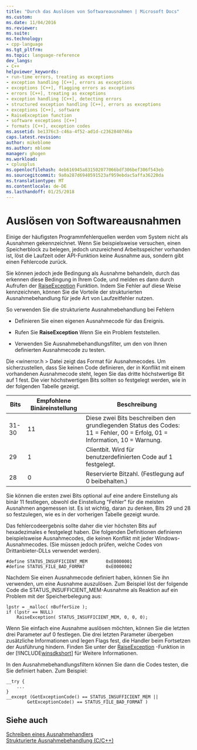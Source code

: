 ```yaml
---
title: "Durch das Auslösen von Softwareausnahmen | Microsoft Docs"
ms.custom: 
ms.date: 11/04/2016
ms.reviewer: 
ms.suite: 
ms.technology:
- cpp-language
ms.tgt_pltfrm: 
ms.topic: language-reference
dev_langs:
- C++
helpviewer_keywords:
- run-time errors, treating as exceptions
- exception handling [C++], errors as exceptions
- exceptions [C++], flagging errors as exceptions
- errors [C++], treating as exceptions
- exception handling [C++], detecting errors
- structured exception handling [C++], errors as exceptions
- exceptions [C++], software
- RaiseException function
- software exceptions [C++]
- formats [C++], exception codes
ms.assetid: be1376c3-c46a-4f52-ad1d-c2362840746a
caps.latest.revision: 
author: mikeblome
ms.author: mblome
manager: ghogen
ms.workload:
- cplusplus
ms.openlocfilehash: 4eb616945a831502077066bdf306bef306f543eb
ms.sourcegitcommit: 9a0a287d6940591523af959ebdac5affa36220da
ms.translationtype: MT
ms.contentlocale: de-DE
ms.lasthandoff: 01/25/2018
---
```

# <a name="raising-software-exceptions"></a>Auslösen von Softwareausnahmen
Einige der häufigsten Programmfehlerquellen werden vom System nicht als Ausnahmen gekennzeichnet. Wenn Sie beispielsweise versuchen, einen Speicherblock zu belegen, jedoch unzureichend Arbeitsspeicher vorhanden ist, löst die Laufzeit oder API-Funktion keine Ausnahme aus, sondern gibt einen Fehlercode zurück.  
  
 Sie können jedoch jede Bedingung als Ausnahme behandeln, durch das erkennen diese Bedingung in Ihrem Code, und melden es dann durch Aufrufen der [RaiseException](http://msdn.microsoft.com/library/windows/desktop/ms680552) Funktion. Indem Sie Fehler auf diese Weise kennzeichnen, können Sie die Vorteile der strukturierten Ausnahmebehandlung für jede Art von Laufzeitfehler nutzen.  
  
 So verwenden Sie die strukturierte Ausnahmebehandlung bei Fehlern  
  
-   Definieren Sie einen eigenen Ausnahmecode für das Ereignis.  
  
-   Rufen Sie **RaiseException** Wenn Sie ein Problem feststellen.  
  
-   Verwenden Sie Ausnahmebehandlungsfilter, um den von Ihnen definierten Ausnahmecode zu testen.  
  
 Die \<winerror.h > Datei zeigt das Format für Ausnahmecodes. Um sicherzustellen, dass Sie keinen Code definieren, der in Konflikt mit einem vorhandenen Ausnahmecode steht, legen Sie das dritte höchstwertige Bit auf 1 fest. Die vier höchstwertigen Bits sollten so festgelegt werden, wie in der folgenden Tabelle gezeigt.  
  
|Bits|Empfohlene Binäreinstellung|Beschreibung|  
|----------|--------------------------------|-----------------|  
|31-30|11|Diese zwei Bits beschreiben den grundlegenden Status des Codes: 11 = Fehler, 00 = Erfolg, 01 = Information, 10 = Warnung.|  
|29|1|Clientbit. Wird für benutzerdefinierten Code auf 1 festgelegt.|  
|28|0|Reservierte Bitzahl. (Festlegung auf 0 beibehalten.)|  
  
 Sie können die ersten zwei Bits optional auf eine andere Einstellung als binär 11 festlegen, obwohl die Einstellung "Fehler" für die meisten Ausnahmen angemessen ist. Es ist wichtig, daran zu denken, Bits 29 und 28 so festzulegen, wie es in der vorherigen Tabelle gezeigt wurde.  
  
 Das fehlercodeergebnis sollte daher die vier höchsten Bits auf hexadezimales e festgelegt haben. Die folgenden Definitionen definieren beispielsweise Ausnahmecodes, die keinen Konflikt mit jeder Windows-Ausnahmecodes. (Sie müssen jedoch prüfen, welche Codes von Drittanbieter-DLLs verwendet werden).  
  
```  
#define STATUS_INSUFFICIENT_MEM       0xE0000001  
#define STATUS_FILE_BAD_FORMAT        0xE0000002  
```  
  
 Nachdem Sie einen Ausnahmecode definiert haben, können Sie ihn verwenden, um eine Ausnahme auszulösen. Zum Beispiel löst der folgende Code die STATUS_INSUFFICIENT_MEM-Ausnahme als Reaktion auf ein Problem mit der Speicherbelegung aus:  
  
```  
lpstr = _malloc( nBufferSize );  
if (lpstr == NULL)  
    RaiseException( STATUS_INSUFFICIENT_MEM, 0, 0, 0);  
```  
  
 Wenn Sie einfach eine Ausnahme auslösen möchten, können Sie die letzten drei Parameter auf 0 festlegen. Die drei letzten Parameter übergeben zusätzliche Informationen und legen Flags fest, die Handler beim Fortsetzen der Ausführung hindern. Finden Sie unter der [RaiseException](http://msdn.microsoft.com/library/windows/desktop/ms680552) -Funktion in der [!INCLUDE[winsdkshort](../atl-mfc-shared/reference/includes/winsdkshort_md.md)] für Weitere Informationen.  
  
 In den Ausnahmebehandlungsfiltern können Sie dann die Codes testen, die Sie definiert haben. Zum Beispiel:  
  
```  
__try {  
    ...  
}  
__except (GetExceptionCode() == STATUS_INSUFFICIENT_MEM ||  
        GetExceptionCode() == STATUS_FILE_BAD_FORMAT )  
```  
  
## <a name="see-also"></a>Siehe auch  
 [Schreiben eines Ausnahmehandlers](../cpp/writing-an-exception-handler.md)   
 [Strukturierte Ausnahmebehandlung (C/C++)](../cpp/structured-exception-handling-c-cpp.md)